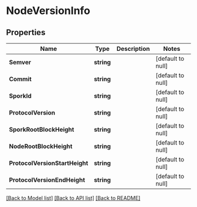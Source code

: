# NodeVersionInfo

## Properties
Name | Type | Description | Notes
------------ | ------------- | ------------- | -------------
**Semver** | **string** |  | [default to null]
**Commit** | **string** |  | [default to null]
**SporkId** | **string** |  | [default to null]
**ProtocolVersion** | **string** |  | [default to null]
**SporkRootBlockHeight** | **string** |  | [default to null]
**NodeRootBlockHeight** | **string** |  | [default to null]
**ProtocolVersionStartHeight** | **string** |  | [default to null]
**ProtocolVersionEndHeight** | **string** |  | [default to null]

[[Back to Model list]](../README.md#documentation-for-models) [[Back to API list]](../README.md#documentation-for-api-endpoints) [[Back to README]](../README.md)

